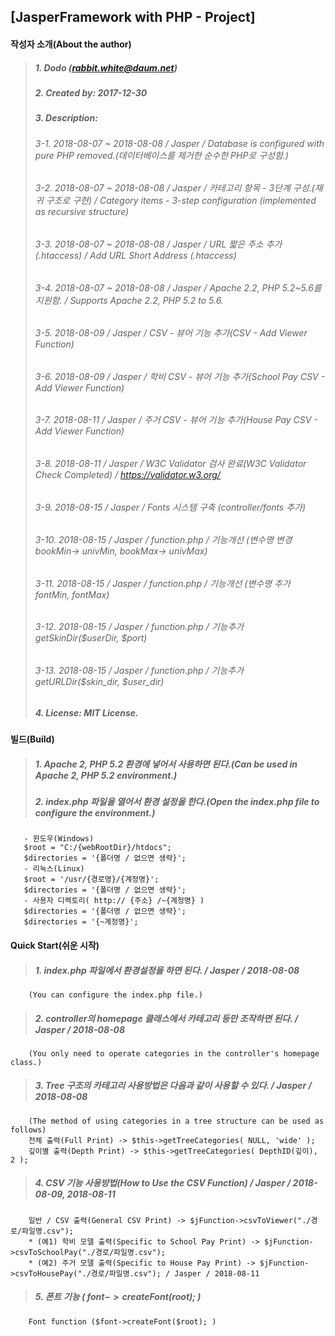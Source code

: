 ## [JasperFramework with PHP - Project]

#### 작성자 소개(About the author)
> ##### 1. Dodo (rabbit.white@daum.net)
> ##### 2. Created by: 2017-12-30
> ##### 3. Description: 
> ###### 3-1. 2018-08-07 ~ 2018-08-08 / Jasper / Database is configured with pure PHP removed.(데이터베이스를 제거한 순수한 PHP로 구성함.)
> ###### 3-2. 2018-08-07 ~ 2018-08-08 / Jasper / 카테고리 항목 - 3단계 구성.(재귀 구조로 구현) / Category items - 3-step configuration (implemented as recursive structure)
> ###### 3-3. 2018-08-07 ~ 2018-08-08 / Jasper / URL 짧은 주소 추가(.htaccess) / Add URL Short Address (.htaccess)
> ###### 3-4. 2018-08-07 ~ 2018-08-08 / Jasper / Apache 2.2, PHP 5.2~5.6를 지원함. / Supports Apache 2.2, PHP 5.2 to 5.6.
> ###### 3-5. 2018-08-09 / Jasper / CSV - 뷰어 기능 추가(CSV - Add Viewer Function)
> ###### 3-6. 2018-08-09 / Jasper / 학비 CSV - 뷰어 기능 추가(School Pay CSV - Add Viewer Function)
> ###### 3-7. 2018-08-11 / Jasper / 주거 CSV - 뷰어 기능 추가(House Pay CSV - Add Viewer Function)
> ###### 3-8. 2018-08-11 / Jasper / W3C Validator 검사 완료(W3C Validator Check Completed) / https://validator.w3.org/
> ###### 3-9. 2018-08-15 / Jasper / Fonts 시스템 구축 (controller/fonts 추가)
> ###### 3-10. 2018-08-15 / Jasper / function.php / 기능개선 (변수명 변경 bookMin-> univMin, bookMax-> univMax)
> ###### 3-11. 2018-08-15 / Jasper / function.php / 기능개선 (변수명 추가 fontMin, fontMax)
> ###### 3-12. 2018-08-15 / Jasper / function.php / 기능추가 getSkinDir($userDir, $port)
> ###### 3-13. 2018-08-15 / Jasper / function.php / 기능추가 getURLDir($skin_dir, $user_dir)
> ##### 4. License: MIT License.

#### 빌드(Build)
> ##### 1. Apache 2, PHP 5.2 환경에 넣어서 사용하면 된다.(Can be used in Apache 2, PHP 5.2 environment.)
> ##### 2. index.php 파일을 열어서 환경 설정을 한다.(Open the index.php file to configure the environment.)
       - 윈도우(Windows)
       $root = "C:/{webRootDir}/htdocs";
       $directories = '{폴더명 / 없으면 생략}';
       - 리눅스(Linux)
       $root = '/usr/{경로명}/{계정명}';
       $directories = '{폴더명 / 없으면 생략}';
       - 사용자 디렉토리( http:// {주소} /~{계정명} )
       $directories = '{폴더명 / 없으면 생략}';
       $directories = '{~계정명}';

#### Quick Start(쉬운 시작)
> ##### 1. index.php 파일에서 환경설정을 하면 된다. / Jasper / 2018-08-08
        (You can configure the index.php file.)
> ##### 2. controller의 homepage 클래스에서 카테고리 등만 조작하면 된다. / Jasper / 2018-08-08
        (You only need to operate categories in the controller's homepage class.)
> ##### 3. Tree 구조의 카테고리 사용방법은 다음과 같이 사용할 수 있다. / Jasper / 2018-08-08
        (The method of using categories in a tree structure can be used as follows)
        전체 출력(Full Print) -> $this->getTreeCategories( NULL, 'wide' );
        깊이별 출력(Depth Print) -> $this->getTreeCategories( DepthID(깊이), 2 );
> ##### 4. CSV 기능 사용방법(How to Use the CSV Function) / Jasper / 2018-08-09, 2018-08-11
        일반 / CSV 출력(General CSV Print) -> $jFunction->csvToViewer("./경로/파일명.csv");
        * (예1) 학비 모델 출력(Specific to School Pay Print) -> $jFunction->csvToSchoolPay("./경로/파일명.csv");
        * (예2) 주거 모델 출력(Specific to House Pay Print) -> $jFunction->csvToHousePay("./경로/파일명.csv"); / Jasper / 2018-08-11
> ##### 5. 폰트 기능 ( $font->createFont($root); )
        Font function ($font->createFont($root); )

